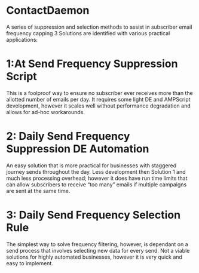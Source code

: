 # ContactDaemon
A series of suppression and selection methods to assist in subscriber email frequency capping
3 Solutions are identified with various practical applications:

# 1:At Send Frequency Suppression Script
This is a foolproof way to ensure no subscriber ever receives more than the allotted number of emails per day.
It requires some light DE and AMPScript development, however it scales well without performance degradation and allows for ad-hoc workarounds.


# 2: Daily Send Frequency Suppression DE Automation
An easy solution that is more practical for businesses with staggered journey sends throughout the day. Less development then Solution 1 and much less processing overhead; however it does have run time limits that can allow subscribers to receive “too many” emails if multiple campaigns are sent at the same time.


# 3: Daily Send Frequency Selection Rule
The simplest way to solve frequency filtering, however, is dependant on a send process that involves selecting new data for every send. Not a viable solutions for highly automated businesses, however it is very quick and easy to implement.
